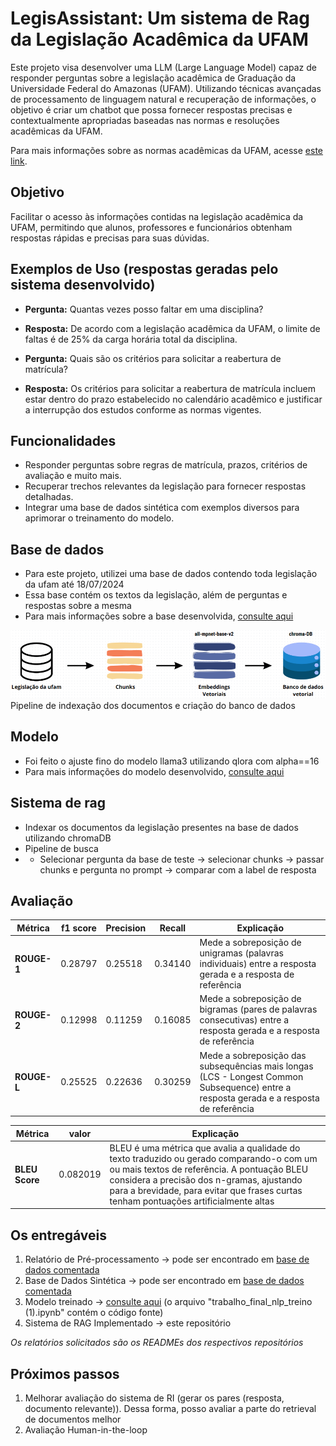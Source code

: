 # LegisAssistant: Um sistema de Rag da Legislação Acadêmica da UFAM
Este projeto visa desenvolver uma LLM (Large Language Model) capaz de responder perguntas sobre a legislação acadêmica de Graduação da Universidade Federal do Amazonas (UFAM). Utilizando técnicas avançadas de processamento de linguagem natural e recuperação de informações, o objetivo é criar um chatbot que possa fornecer respostas precisas e contextualmente apropriadas baseadas nas normas e resoluções acadêmicas da UFAM.

Para mais informações sobre as normas acadêmicas da UFAM, acesse [este link](https://proeg.ufam.edu.br/normas-academicas/57-proeg/146-legislacao-e-normas.html).

## Objetivo

Facilitar o acesso às informações contidas na legislação acadêmica da UFAM, permitindo que alunos, professores e funcionários obtenham respostas rápidas e precisas para suas dúvidas.

## Exemplos de Uso (respostas geradas pelo sistema desenvolvido)

- **Pergunta:** Quantas vezes posso faltar em uma disciplina?
- **Resposta:** De acordo com a legislação acadêmica da UFAM, o limite de faltas é de 25% da carga horária total da disciplina.

- **Pergunta:** Quais são os critérios para solicitar a reabertura de matrícula?
- **Resposta:** Os critérios para solicitar a reabertura de matrícula incluem estar dentro do prazo estabelecido no calendário acadêmico e justificar a interrupção dos estudos conforme as normas vigentes.

## Funcionalidades
- Responder perguntas sobre regras de matrícula, prazos, critérios de avaliação e muito mais.
- Recuperar trechos relevantes da legislação para fornecer respostas detalhadas.
- Integrar uma base de dados sintética com exemplos diversos para aprimorar o treinamento do modelo.

## Base de dados
- Para este projeto, utilizei uma base de dados contendo toda legislação da ufam até 18/07/2024
- Essa base contém os textos da legislação, além de perguntas e respostas sobre a mesma
- Para mais informações sobre a base desenvolvida, [consulte aqui](https://huggingface.co/datasets/matiusX/legislacao-ufam)

![Banco de dados](indexacao.png)
Pipeline de indexação dos documentos e criação do banco de dados

## Modelo
- Foi feito o ajuste fino do modelo llama3 utilizando qlora com alpha==16
- Para mais informações do modelo desenvolvido, [consulte aqui](https://huggingface.co/matiusX/lamma-legis-ufam)

## Sistema de rag
- Indexar os documentos da legislação presentes na base de dados utilizando chromaDB
- Pipeline de busca
- - Selecionar pergunta da base de teste -> selecionar chunks -> passar chunks e pergunta no prompt -> comparar com a label de resposta

## Avaliação
| Métrica               | f1 score               | Precision             | Recall                 | Explicação |
|-----------------------|------------------------|-----------------------|------------------------|------------------------|
| **ROUGE-1**           | 0.28797    | 0.25518  | 0.34140     | Mede a sobreposição de unigramas (palavras individuais) entre a resposta gerada e a resposta de referência |
| **ROUGE-2**           | 0.12998    | 0.11259  | 0.16085    | Mede a sobreposição de bigramas (pares de palavras consecutivas) entre a resposta gerada e a resposta de referência |
| **ROUGE-L**           | 0.25525    | 0.22636  | 0.30259    | Mede a sobreposição das subsequências mais longas (LCS - Longest Common Subsequence) entre a resposta gerada e a resposta de referência | 


| Métrica               | valor                | Explicação |
|-----------------------|------------------------|-----------------------|
**BLEU Score** | 0.082019 | BLEU é uma métrica que avalia a qualidade do texto traduzido ou gerado comparando-o com um ou mais textos de referência. A pontuação BLEU considera a precisão dos n-gramas, ajustando para a brevidade, para evitar que frases curtas tenham pontuações artificialmente altas


## Os entregáveis
1. Relatório de Pré-processamento -> pode ser encontrado em [base de dados comentada](https://huggingface.co/datasets/matiusX/legislacao-ufam)
2. Base de Dados Sintética -> pode ser encontrado em [base de dados comentada](https://huggingface.co/datasets/matiusX/legislacao-ufam)
3. Modelo treinado -> [consulte aqui](https://huggingface.co/matiusX/lamma-legis-ufam) (o arquivo "trabalho_final_nlp_treino (1).ipynb" contém o código fonte)
5. Sistema de RAG Implementado -> este repositório

*Os relatórios solicitados são os READMEs dos respectivos repositórios*

## Próximos passos
1. Melhorar avaliação do sistema de RI (gerar os pares (resposta, documento relevante)). Dessa forma, posso avaliar a parte do retrieval de documentos melhor 
2. Avaliação Human-in-the-loop
